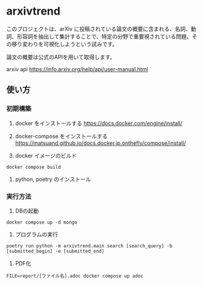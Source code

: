 # arxivtrend

このプロジェクトは、arXiv に投稿されている論文の概要に含まれる、名詞、動詞、形容詞を抽出して集計することで、特定の分野で重要視されている問題、その移り変わりを可視化しようという試みです。

論文の概要は公式のAPIを用いて取得します。

arxiv api https://info.arxiv.org/help/api/user-manual.html

## 使い方

### 初期構築

1. docker をインストールする https://docs.docker.com/engine/install/
1. docker-compose をインストールする https://matsuand.github.io/docs.docker.jp.onthefly/compose/install/

1. docker イメージのビルド
```
docker compose build
```

1. python, poetry のインストール


### 実行方法

1. DBの起動
```
docker compose up -d mongo
```

1. プログラムの実行
```
poetry run python -m arxivtrend.main search [search_query] -b [submitted_begin] -e [submitted_end]
```

1. PDF化
```
FILE=report/[ファイル名].adoc docker compose up adoc
```